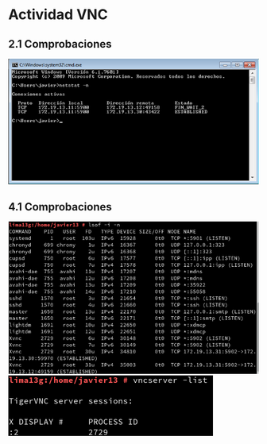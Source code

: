 # Actividad VNC
## 2.1  Comprobaciones
![2_1](./img/2.1.png)

## 4.1 Comprobaciones
![4_1](./img/4.1.png)
![4_1](./img/4.1.1.png)

